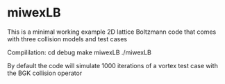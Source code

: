 # miwexLB
This is a minimal working example 2D lattice Boltzmann code that comes with three collision models and test cases


Compililation:
cd debug 
make miwexLB
./miwexLB

By default the code will simulate 1000 iterations of a vortex test case with the BGK collision operator 
